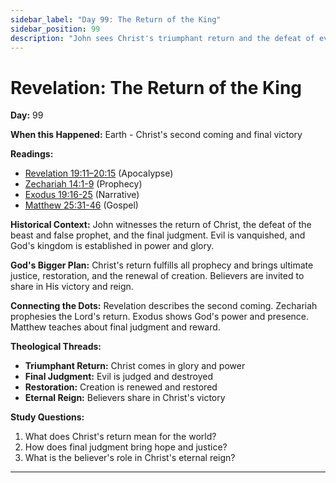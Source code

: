 ```yaml
---
sidebar_label: "Day 99: The Return of the King"
sidebar_position: 99
description: "John sees Christ's triumphant return and the defeat of evil."
---
```


# Revelation: The Return of the King

**Day:** 99

**When this Happened:** Earth - Christ's second coming and final victory

**Readings:**
- [Revelation 19:11–20:15](https://www.biblegateway.com/passage/?search=Revelation+19%3A11-20%3A15) (Apocalypse)
- [Zechariah 14:1-9](https://www.biblegateway.com/passage/?search=Zechariah+14%3A1-9) (Prophecy)
- [Exodus 19:16-25](https://www.biblegateway.com/passage/?search=Exodus+19%3A16-25) (Narrative)
- [Matthew 25:31-46](https://www.biblegateway.com/passage/?search=Matthew+25%3A31-46) (Gospel)

**Historical Context:** John witnesses the return of Christ, the defeat of the beast and false prophet, and the final judgment. Evil is vanquished, and God's kingdom is established in power and glory.

**God's Bigger Plan:** Christ's return fulfills all prophecy and brings ultimate justice, restoration, and the renewal of creation. Believers are invited to share in His victory and reign.

**Connecting the Dots:** Revelation describes the second coming. Zechariah prophesies the Lord's return. Exodus shows God's power and presence. Matthew teaches about final judgment and reward.

****Theological Threads:****
- **Triumphant Return:** Christ comes in glory and power
- **Final Judgment:** Evil is judged and destroyed
- **Restoration:** Creation is renewed and restored
- **Eternal Reign:** Believers share in Christ's victory

**Study Questions:**
1. What does Christ's return mean for the world?
2. How does final judgment bring hope and justice?
3. What is the believer's role in Christ's eternal reign?

---